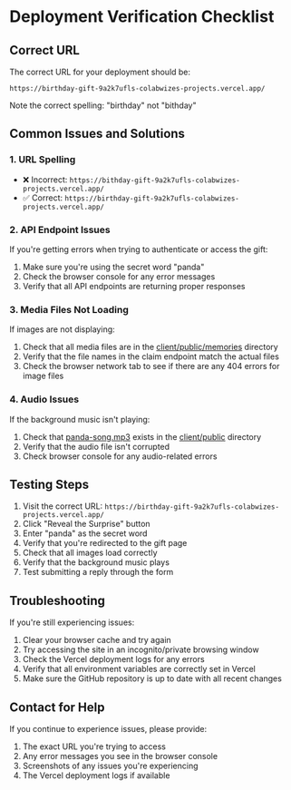 # Deployment Verification Checklist

## Correct URL
The correct URL for your deployment should be:
```
https://birthday-gift-9a2k7ufls-colabwizes-projects.vercel.app/
```

Note the correct spelling: "birthday" not "bithday"

## Common Issues and Solutions

### 1. URL Spelling
- ❌ Incorrect: `https://bithday-gift-9a2k7ufls-colabwizes-projects.vercel.app/`
- ✅ Correct: `https://birthday-gift-9a2k7ufls-colabwizes-projects.vercel.app/`

### 2. API Endpoint Issues
If you're getting errors when trying to authenticate or access the gift:
1. Make sure you're using the secret word "panda"
2. Check the browser console for any error messages
3. Verify that all API endpoints are returning proper responses

### 3. Media Files Not Loading
If images are not displaying:
1. Check that all media files are in the [client/public/memories](file:///c:/xampp/htdocs/src/HappyBirthdayReel/client/public/memories) directory
2. Verify that the file names in the claim endpoint match the actual files
3. Check the browser network tab to see if there are any 404 errors for image files

### 4. Audio Issues
If the background music isn't playing:
1. Check that [panda-song.mp3](file:///c:/xampp/htdocs/src/HappyBirthdayReel/client/public/panda-song.mp3) exists in the [client/public](file:///c:/xampp/htdocs/src/HappyBirthdayReel/client/public) directory
2. Verify that the audio file isn't corrupted
3. Check browser console for any audio-related errors

## Testing Steps

1. Visit the correct URL: `https://birthday-gift-9a2k7ufls-colabwizes-projects.vercel.app/`
2. Click "Reveal the Surprise" button
3. Enter "panda" as the secret word
4. Verify that you're redirected to the gift page
5. Check that all images load correctly
6. Verify that the background music plays
7. Test submitting a reply through the form

## Troubleshooting

If you're still experiencing issues:

1. Clear your browser cache and try again
2. Try accessing the site in an incognito/private browsing window
3. Check the Vercel deployment logs for any errors
4. Verify that all environment variables are correctly set in Vercel
5. Make sure the GitHub repository is up to date with all recent changes

## Contact for Help

If you continue to experience issues, please provide:
1. The exact URL you're trying to access
2. Any error messages you see in the browser console
3. Screenshots of any issues you're experiencing
4. The Vercel deployment logs if available